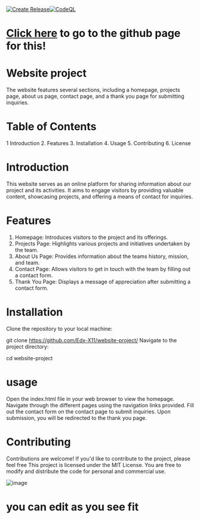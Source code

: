 [![Create Release](https://github.com/Edx-X11/website-project/actions/workflows/Release.yml/badge.svg)](https://github.com/Edx-X11/website-project/actions/workflows/Release.yml)[![CodeQL](https://github.com/Edx-X11/website-project/actions/workflows/github-code-scanning/codeql/badge.svg)](https://github.com/Edx-X11/website-project/actions/workflows/github-code-scanning/codeql)
# [Click here](https://edx-x11.github.io/website-project/contact.html) to go to the github page for this!

# Website project
The website features several sections, including a homepage, projects page, about us page, contact page, and a thank you page for submitting inquiries.

# Table of Contents
1 Introduction
2. Features
3. Installation
4. Usage
5. Contributing
6. License

# Introduction
This website serves as an online platform for sharing information about our project and its activities. It aims to engage visitors by providing valuable content, showcasing projects, and offering a means of contact for inquiries.

# Features
1. Homepage: Introduces visitors to the project and its offerings.
2. Projects Page: Highlights various projects and initiatives undertaken by the team.
3. About Us Page: Provides information about the teams history, mission, and team.
4. Contact Page: Allows visitors to get in touch with the team by filling out a contact form.
5. Thank You Page: Displays a message of appreciation after submitting a contact form.

# Installation
Clone the repository to your local machine:

git clone https://github.com/Edx-X11/website-project/
Navigate to the project directory:

cd website-project
# usage 
Open the index.html file in your web browser to view the homepage.
Navigate through the different pages using the navigation links provided.
Fill out the contact form on the contact page to submit inquiries.
Upon submission, you will be redirected to the thank you page.

# Contributing
Contributions are welcome! If you'd like to contribute to the project, please feel free
This project is licensed under the MIT License. You are free to modify and distribute the code for personal and commercial use.

![image](https://github.com/Edx-X11/website-project/assets/142403504/5b6bf5e8-9819-42e6-a994-961ef335aff2)

# you can edit as you see fit
